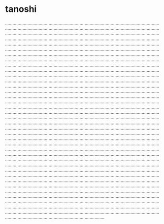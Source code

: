# tanoshi
............................................................................................................................................................................................................................................................................................................................................................................................................................................................................................................................................................................................................................................................................................................................................................................................................................................................................................................................................................................................................................................................................................................................................................................................................................................................................................................................................................................................................................................................................................................................................................................................................................................................................................................................................................................................................................................................................................................................................................................................................................................................................................................................................................................................................................................................................................................................................................................................................................................................................................................................................................................................................................................................................................................................................................................................................................................................................................................................................................................................................................................................................................................................................................................................................................................................................................................................................................................................................................................................................................................................................................................................................................................................................................................................................................................................................................................................................................................................................................................................................................................................................................................................................................................................................................................................................................................................................................................................................................................................................................................................................................................................................................................................................................................................................................................................................................................................